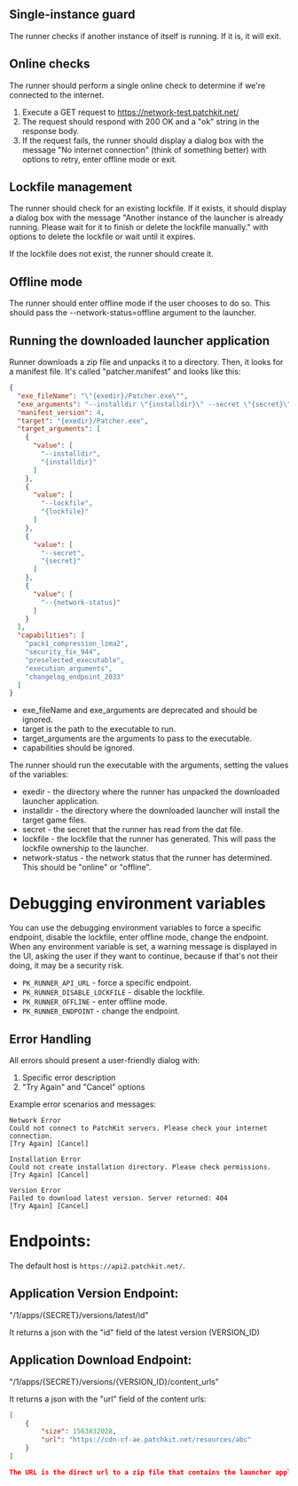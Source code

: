 ## Single-instance guard

The runner checks if another instance of itself is running. If it is, it will exit.

## Online checks

The runner should perform a single online check to determine if we're connected to the internet.

1. Execute a GET request to https://network-test.patchkit.net/
2. The request should respond with 200 OK and a "ok" string in the response body.
3. If the request fails, the runner should display a dialog box with the message "No internet connection" (think of something better) with options to retry, enter offline mode or exit.

## Lockfile management

The runner should check for an existing lockfile. If it exists, it should display a dialog box with the message "Another instance of the launcher is already running. Please wait for it to finish or delete the lockfile manually." with options to delete the lockfile or wait until it expires.

If the lockfile does not exist, the runner should create it.

## Offline mode

The runner should enter offline mode if the user chooses to do so. This should pass the --network-status=offline argument to the launcher.

## Running the downloaded launcher application

Runner downloads a zip file and unpacks it to a directory. Then, it looks for a manifest file. It's called "patcher.manifest" and looks like this:

```json
{
  "exe_fileName": "\"{exedir}/Patcher.exe\"",
  "exe_arguments": "--installdir \"{installdir}\" --secret \"{secret}\"",
  "manifest_version": 4,
  "target": "{exedir}/Patcher.exe",
  "target_arguments": [
    {
      "value": [
        "--installdir",
        "{installdir}"
      ]
    },
    {
      "value": [
        "--lockfile",
        "{lockfile}"
      ]
    },
    {
      "value": [
        "--secret",
        "{secret}"
      ]
    },
    {
      "value": [
        "--{network-status}"
      ]
    }
  ],
  "capabilities": [
    "pack1_compression_lzma2",
    "security_fix_944",
    "preselected_executable",
    "execution_arguments",
    "changelog_endpoint_2033"
  ]
}
```

- exe_fileName and exe_arguments are deprecated and should be ignored.
- target is the path to the executable to run.
- target_arguments are the arguments to pass to the executable.
- capabilities should be ignored.

The runner should run the executable with the arguments, setting the values of the variables:

- exedir - the directory where the runner has unpacked the downloaded launcher application.
- installdir - the directory where the downloaded launcher will install the target game files.
- secret - the secret that the runner has read from the dat file.
- lockfile - the lockfile that the runner has generated. This will pass the lockfile ownership to the launcher.
- network-status - the network status that the runner has determined. This should be "online" or "offline".

# Debugging environment variables

You can use the debugging environment variables to force a specific endpoint, disable the lockfile, enter offline mode, change the endpoint. When any environment variable is set, a warning message is displayed in the UI, asking the user if they want to continue, because if that's not their doing, it may be a security risk.

- `PK_RUNNER_API_URL` - force a specific endpoint.
- `PK_RUNNER_DISABLE_LOCKFILE` - disable the lockfile.
- `PK_RUNNER_OFFLINE` - enter offline mode.
- `PK_RUNNER_ENDPOINT` - change the endpoint.

## Error Handling

All errors should present a user-friendly dialog with:
1. Specific error description
2. "Try Again" and "Cancel" options

Example error scenarios and messages:

```
Network Error
Could not connect to PatchKit servers. Please check your internet connection.
[Try Again] [Cancel]

Installation Error
Could not create installation directory. Please check permissions.
[Try Again] [Cancel]

Version Error
Failed to download latest version. Server returned: 404
[Try Again] [Cancel]
```
# Endpoints:

The default host is `https://api2.patchkit.net/`.

## Application Version Endpoint:

"/1/apps/{SECRET}/versions/latest/id"

It returns a json with the "id" field of the latest version (VERSION_ID)

## Application Download Endpoint:

"/1/apps/{SECRET}/versions/{VERSION_ID}/content_urls"

It returns a json with the "url" field of the content urls:

```json
[
    {
        "size": 1563832028,
        "url": "https://cdn-cf-ae.patchkit.net/resources/abc"
    }
]

The URL is the direct url to a zip file that contains the launcher application.
